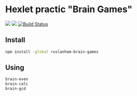 # Hexlet practic "Brain Games"

<a href="https://codeclimate.com/github/RouslanHam/project-lvl1-s200/maintainability"><img src="https://api.codeclimate.com/v1/badges/4f53c6960df8898c29ed/maintainability" /></a>
<a href="https://codeclimate.com/github/RouslanHam/project-lvl1-s200/test_coverage"><img src="https://api.codeclimate.com/v1/badges/4f53c6960df8898c29ed/test_coverage" /></a>
[![Build Status](https://travis-ci.org/RouslanHam/project-lvl1-s200.svg?branch=master)](https://travis-ci.org/RouslanHam/project-lvl1-s200)

## Install
```sh
npm install -global ruslanham-brain-games
```
## Using
```sh
brain-even
brain-calc
brain-gcd
```
